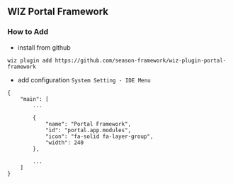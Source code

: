 ## WIZ Portal Framework
### How to Add

- install from github

```
wiz plugin add https://github.com/season-framework/wiz-plugin-portal-framework
```

- add configuration `System Setting - IDE Menu`

```
{
    "main": [
        ...

        {
            "name": "Portal Framework",
            "id": "portal.app.modules",
            "icon": "fa-solid fa-layer-group",
            "width": 240
        },

        ...
    ]
}
```